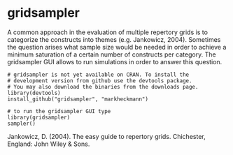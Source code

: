 # gridsampler

A common approach in the evaluation of multiple repertory grids is to categorize the constructs into themes (e.g. Jankowicz, 2004). Sometimes the question arises what sample size would be needed in order to achieve a minimum saturation of a certain number of constructs per category. The gridsampler GUI allows to run simulations in order to answer this question.
 
    # gridsampler is not yet available on CRAN. To install the   
    # development version from github use the devtools package.
    # You may also download the binaries from the downloads page. 
    library(devtools)
    install_github("gridsampler", "markheckmann") 
        
    # to run the gridsampler GUI type
    library(gridsampler)
    sampler()

Jankowicz, D. (2004). The easy guide to repertory grids. Chichester, England: John Wiley & Sons.
